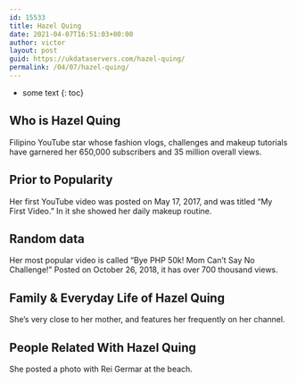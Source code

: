 ```yaml
---
id: 15533
title: Hazel Quing
date: 2021-04-07T16:51:03+00:00
author: victor
layout: post
guid: https://ukdataservers.com/hazel-quing/
permalink: /04/07/hazel-quing/
---
```


* some text
{: toc}


## Who is Hazel Quing



Filipino YouTube star whose fashion vlogs, challenges and makeup tutorials have garnered her 650,000 subscribers and 35 million overall views. 

                
                
                
## Prior to Popularity



Her first YouTube video was posted on May 17, 2017, and was titled &#8220;My First Video.&#8221; In it she showed her daily makeup routine. 

                
                
                
## Random data



Her most popular video is called &#8220;Bye PHP 50k! Mom Can&#8217;t Say No Challenge!&#8221; Posted on October 26, 2018, it has over 700 thousand views. 

                
                
                
## Family & Everyday Life of Hazel Quing



She&#8217;s very close to her mother, and features her frequently on her channel. 

                
                
                
## People Related With Hazel Quing



She posted a photo with Rei Germar at the beach.

                
              
            
          
          
          